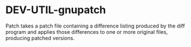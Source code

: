 DEV-UTIL-gnupatch
=================

Patch takes a patch file containing a difference listing produced by the diff program and applies those differences to one or more original files, producing patched versions. 
